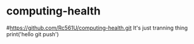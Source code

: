# computing-health
#https://github.com/Rc561U/computing-health.git
It's just tranning thing
print('hello git push')
